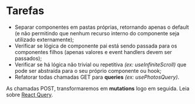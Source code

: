 # Tarefas

- Separar componentes em pastas próprias, retornando apenas o default (e não permitindo que nenhum recurso interno do componente seja utilizado externamente);
- Verificar se lógica de componente pai está sendo passada para os componentes filhos (apenas valores e event handlers devem ser passados);
- Verificar se há lógica não trivial ou repetitiva *(ex: useInfiniteScroll)* que pode ser abstraída para o seu próprio componente ou hook;
- Refatorar todas chamadas GET para **queries** *(ex: usePhotosQuery)*.

As chamadas POST, transformaremos em **mutations** logo em seguida. Leia sobre [React Query](https://tanstack.com/query/v4/docs/overview).